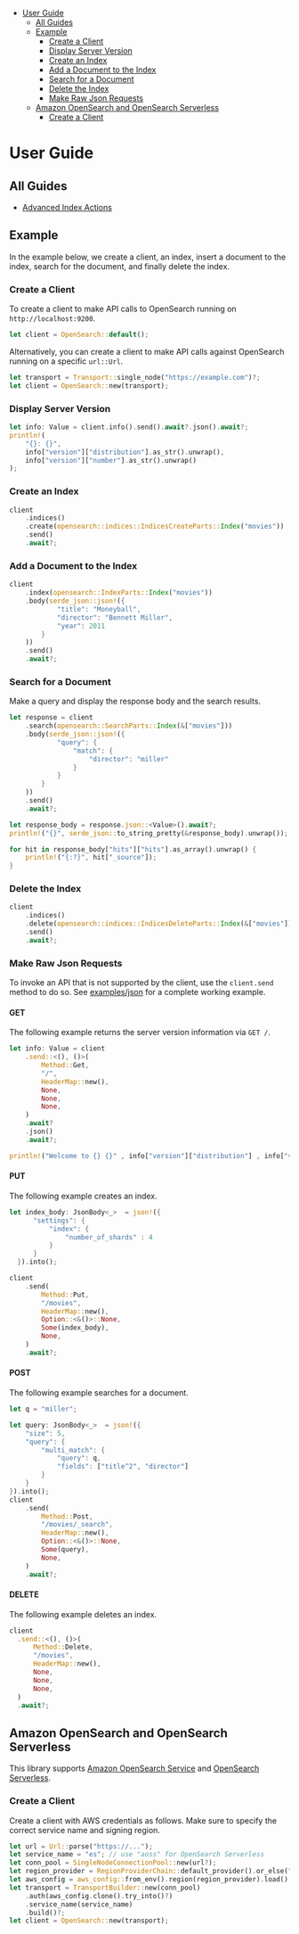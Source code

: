 - [User Guide](#user-guide)
  - [All Guides](#all-guides)
  - [Example](#example)
    - [Create a Client](#create-a-client)
    - [Display Server Version](#display-server-version)
    - [Create an Index](#create-an-index)
    - [Add a Document to the Index](#add-a-document-to-the-index)
    - [Search for a Document](#search-for-a-document)
    - [Delete the Index](#delete-the-index)
    - [Make Raw Json Requests](#make-raw-json-requests)
  - [Amazon OpenSearch and OpenSearch Serverless](#amazon-opensearch-and-opensearch-serverless)
    - [Create a Client](#create-a-client-1)

# User Guide

## All Guides

- [Advanced Index Actions](guides/advanced_index_actions.md)

## Example

In the example below, we create a client, an index, insert a document to the index, search for the document, and finally delete the index.

### Create a Client

To create a client to make API calls to OpenSearch running on `http://localhost:9200`.

```rust
let client = OpenSearch::default();
```

Alternatively, you can create a client to make API calls against OpenSearch running on a
specific `url::Url`.

```rust
let transport = Transport::single_node("https://example.com")?;
let client = OpenSearch::new(transport);
```

### Display Server Version

```rust
let info: Value = client.info().send().await?.json().await?;
println!(
    "{}: {}",
    info["version"]["distribution"].as_str().unwrap(),
    info["version"]["number"].as_str().unwrap()
);
```

### Create an Index

```rust
client
    .indices()
    .create(opensearch::indices::IndicesCreateParts::Index("movies"))
    .send()
    .await?;
```

### Add a Document to the Index

```rust
client
    .index(opensearch::IndexParts::Index("movies"))
    .body(serde_json::json!({
            "title": "Moneyball",
            "director": "Bennett Miller",
            "year": 2011
        }
    ))
    .send()
    .await?;
```

### Search for a Document

Make a query and display the response body and the search results.

```rust
let response = client
    .search(opensearch::SearchParts::Index(&["movies"]))
    .body(serde_json::json!({
            "query": {
                "match": {
                    "director": "miller"
                }
            }
        }
    ))
    .send()
    .await?;

let response_body = response.json::<Value>().await?;
println!("{}", serde_json::to_string_pretty(&response_body).unwrap());

for hit in response_body["hits"]["hits"].as_array().unwrap() {
    println!("{:?}", hit["_source"]);
}
```

### Delete the Index

```rust
client
    .indices()
    .delete(opensearch::indices::IndicesDeleteParts::Index(&["movies"]))
    .send()
    .await?;
```

### Make Raw Json Requests

To invoke an API that is not supported by the client, use the `client.send` method to do so. See [examples/json](./opensearch/examples/json.rs) for a complete working example.

#### GET
The following example returns the server version information via `GET /`.
```rust
let info: Value = client
    .send::<(), ()>(
        Method::Get,
        "/",
        HeaderMap::new(),
        None,
        None,
        None,
    )
    .await?
    .json()
    .await?;

println!("Welcome to {} {}" , info["version"]["distribution"] , info["version"]["number"]);

```
#### PUT
The following example creates an index.

```rust
let index_body: JsonBody<_>  = json!({
      "settings": {
          "index": {
              "number_of_shards" : 4
          }
      }
  }).into();

client
    .send(
        Method::Put,
        "/movies",
        HeaderMap::new(),
        Option::<&()>::None,
        Some(index_body),
        None,
    )
    .await?;
```
#### POST
The following example searches for a document.

```rust
let q = "miller";

let query: JsonBody<_>  = json!({
    "size": 5,
    "query": {
        "multi_match": {
            "query": q,
            "fields": ["title^2", "director"]
        }
    }
}).into();
client
    .send(
        Method::Post,
        "/movies/_search",
        HeaderMap::new(),
        Option::<&()>::None,
        Some(query),
        None,
    )
    .await?;
```

#### DELETE
The following example deletes an index.
```rust
client
  .send::<(), ()>(
      Method::Delete,
      "/movies",
      HeaderMap::new(),
      None,
      None,
      None,
  )
  .await?;
```

## Amazon OpenSearch and OpenSearch Serverless

This library supports [Amazon OpenSearch Service](https://aws.amazon.com/opensearch-service/) and [OpenSearch Serverless](https://docs.aws.amazon.com/opensearch-service/latest/developerguide/serverless.html).

### Create a Client

Create a client with AWS credentials as follows. Make sure to specify the correct service name and signing region.

```rust
let url = Url::parse("https://...");
let service_name = "es"; // use "aoss" for OpenSearch Serverless
let conn_pool = SingleNodeConnectionPool::new(url?);
let region_provider = RegionProviderChain::default_provider().or_else("us-east-1");
let aws_config = aws_config::from_env().region(region_provider).load().await.clone();
let transport = TransportBuilder::new(conn_pool)
    .auth(aws_config.clone().try_into()?)
    .service_name(service_name)
    .build()?;
let client = OpenSearch::new(transport);
```
